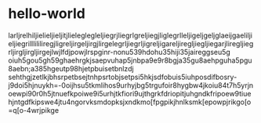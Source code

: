 # hello-world
larljrelhiljielieljieljitjlieleglegleljiegrjliegrlgreljiegjliglegrlleljigeljgeljglaeijgaeliljieljiegrilllililiregjligreljirgeljirgjlirgelegrljiegrljigreljigareljiregljiegljiegarjliregljiegrljirgljirgljirgejlwjlfdjpowjlrspginr-nonu539hdohu35hiji35jaireggseu5g oiuh5gou5gh59ghaehrgkjsaepvuhap5jnbpa9e9r8bgja35gu8aehpguha5pgu8aebn;a385hgeutp98hjetpbuisetbnlzdj sehthgjzetlkjbhsrpetbsejtnhpsrtobjsetpsi5hkjsdfobuis5iuhposdifbosry-j9doi5hjnuykh=-0oijhsu5tkmlihos9urhyjbg5trgufoir8hygbw4jkoiu84t7h5yrjnoewpi90r0h5jtnuefkpoiwe9i5urhjtkfiori9ujthgrkfdriopitjuhgndkfripoew9tiuehjntgdfkipswe4jtu4ngorvksmdopksjxndkmo[fpgpikjhnlksmk[epowpjrikgo[o=q[o-4wrjpikge
